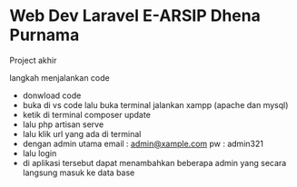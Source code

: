 # Web Dev Laravel E-ARSIP Dhena Purnama
 Project akhir

langkah menjalankan code 
- donwload code
- buka di vs code lalu buka terminal  jalankan xampp (apache dan mysql)
- ketik di terminal composer update
- lalu php artisan serve
- lalu klik url  yang ada di terminal
- dengan admin  utama email : admin@xample.com pw : admin321
- lalu login
- di aplikasi tersebut dapat menambahkan beberapa admin yang secara langsung masuk ke data base

